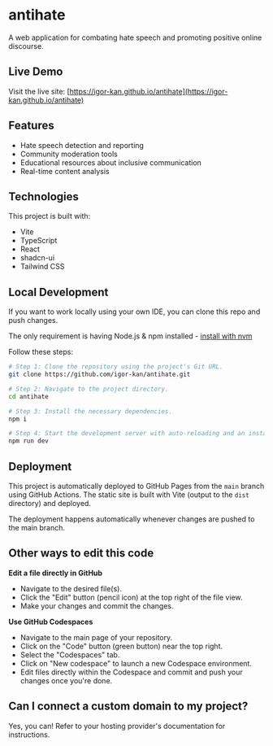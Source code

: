 # antihate

A web application for combating hate speech and promoting positive online discourse.

## Live Demo

Visit the live site: [https://igor-kan.github.io/antihate](https://igor-kan.github.io/antihate)

## Features

- Hate speech detection and reporting
- Community moderation tools
- Educational resources about inclusive communication
- Real-time content analysis

## Technologies

This project is built with:

- Vite
- TypeScript
- React
- shadcn-ui
- Tailwind CSS

## Local Development

If you want to work locally using your own IDE, you can clone this repo and push changes.

The only requirement is having Node.js & npm installed - [install with nvm](https://github.com/nvm-sh/nvm#installing-and-updating)

Follow these steps:

```sh
# Step 1: Clone the repository using the project's Git URL.
git clone https://github.com/igor-kan/antihate.git

# Step 2: Navigate to the project directory.
cd antihate

# Step 3: Install the necessary dependencies.
npm i

# Step 4: Start the development server with auto-reloading and an instant preview.
npm run dev
```

## Deployment

This project is automatically deployed to GitHub Pages from the `main` branch using GitHub Actions. The static site is built with Vite (output to the `dist` directory) and deployed.

The deployment happens automatically whenever changes are pushed to the main branch.

## Other ways to edit this code

**Edit a file directly in GitHub**

- Navigate to the desired file(s).
- Click the "Edit" button (pencil icon) at the top right of the file view.
- Make your changes and commit the changes.

**Use GitHub Codespaces**

- Navigate to the main page of your repository.
- Click on the "Code" button (green button) near the top right.
- Select the "Codespaces" tab.
- Click on "New codespace" to launch a new Codespace environment.
- Edit files directly within the Codespace and commit and push your changes once you're done.

## Can I connect a custom domain to my project?

Yes, you can! Refer to your hosting provider's documentation for instructions.
